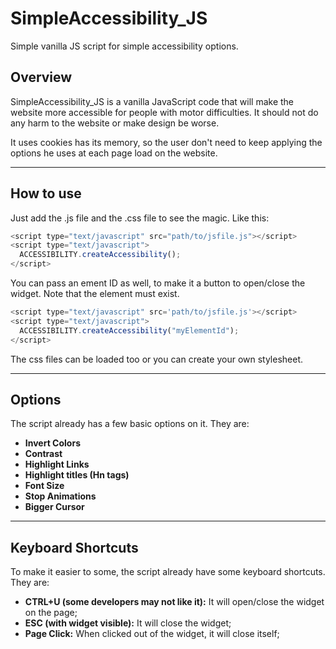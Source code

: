 # SimpleAccessibility_JS
Simple vanilla JS script for simple accessibility options.


## Overview
SimpleAccessibility_JS is a vanilla JavaScript code that will make the website more accessible for people with motor difficulties. It should not do any harm to the website or make design be worse. 

It uses cookies has its memory, so the user don't need to keep applying the options he uses at each page load on the website.

---


## How to use
Just add the .js file and the .css file to see the magic. Like this:

```javascript
<script type="text/javascript" src="path/to/jsfile.js"></script>
<script type="text/javascript">
  ACCESSIBILITY.createAccessibility();
</script>
```

You can pass an ement ID as well, to make it a button to open/close the widget. Note that the element must exist.


```javascript
<script type="text/javascript" src='path/to/jsfile.js'></script>
<script type="text/javascript">
  ACCESSIBILITY.createAccessibility("myElementId");
</script>
```

The css files can be loaded too or you can create your own stylesheet.


---

## Options
The script already has a few basic options on it. They are:

- **Invert Colors** 
- **Contrast**
- **Highlight Links**
- **Highlight titles (Hn tags)**
- **Font Size**
- **Stop Animations**
- **Bigger Cursor**


---

## Keyboard Shortcuts

To make it easier to some, the script already have some keyboard shortcuts. They are:
- **CTRL+U (some developers may not like it):** It will open/close the widget on the page;
- **ESC (with widget visible):** It will close the widget;
- **Page Click:** When clicked out of the widget, it will close itself;

